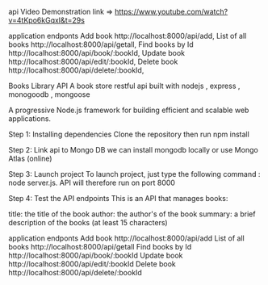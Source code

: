 api Video Demonstration link => https://www.youtube.com/watch?v=4tKpo6kGqxI&t=29s

application endponts
Add book http://localhost:8000/api/add,
List of all books http://localhost:8000/api/getall,
Find books by Id http://localhost:8000/api/book/:bookId,
Update book http://localhost:8000/api/edit/:bookId,
Delete book http://localhost:8000/api/delete/:bookId,

Books Library API
A book store restful api built with  nodejs , express , monogoodb , mongoose

A progressive Node.js framework for building efficient and scalable web applications.

Step 1: Installing dependencies
Clone the repository then run npm install

Step 2: Link  api to Mongo DB
we can install mongodb locally or use Mongo Atlas (online)

Step 3: Launch  project
To launch  project, just type the following command : node server.js. 
API will therefore run on port 8000

Step 4: Test the API endpoints
This is an API that manages books:

title: the title of the book
author: the author's of the book
summary: a brief description of the books (at least 15 characters)

application endponts
Add book http://localhost:8000/api/add
List of all books http://localhost:8000/api/getall
Find books by Id http://localhost:8000/api/book/:bookId
Update book http://localhost:8000/api/edit/:bookId
Delete book http://localhost:8000/api/delete/:bookId

